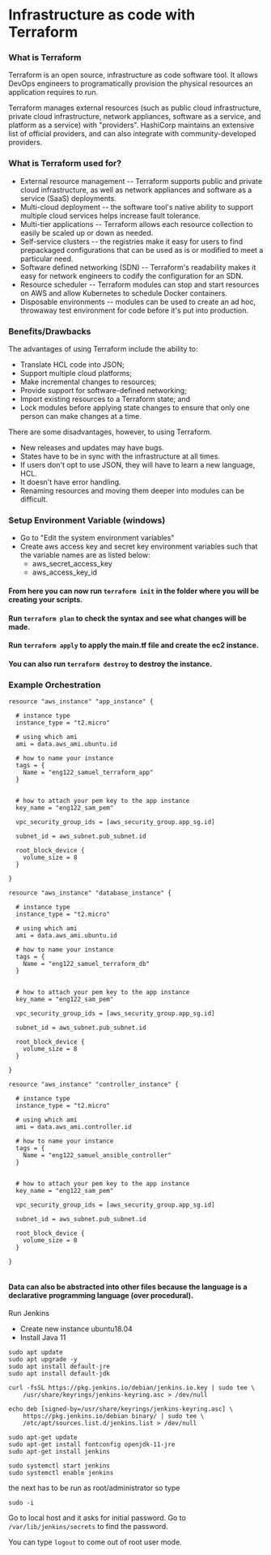 # Infrastructure as code with Terraform

### What is Terraform

Terraform is an open source, infrastructure as code software tool. It allows DevOps engineers to programatically provision the physical resources an application requires to run.

Terraform manages external resources (such as public cloud infrastructure, private cloud infrastructure, network appliances, software as a service, and platform as a service) with "providers". HashiCorp maintains an extensive list of official providers, and can also integrate with community-developed providers.

### What is Terraform used for?

- External resource management -- Terraform supports public and private cloud infrastructure, as well as network appliances and software as a service (SaaS) deployments.
- Multi-cloud deployment -- the software tool's native ability to support multiple cloud services helps increase fault tolerance.
- Multi-tier applications -- Terraform allows each resource collection to easily be scaled up or down as needed.
- Self-service clusters -- the registries make it easy for users to find prepackaged configurations that can be used as is or modified to meet a particular need.
- Software defined networking (SDN) -- Terraform's readability makes it easy for network engineers to codify the configuration for an SDN.
- Resource scheduler -- Terraform modules can stop and start resources on AWS and allow Kubernetes to schedule Docker containers.
- Disposable environments -- modules can be used to create an ad hoc, throwaway test environment for code before it's put into production.

### Benefits/Drawbacks

The advantages of using Terraform include the ability to:

- Translate HCL code into JSON;
- Support multiple cloud platforms;
- Make incremental changes to resources;
- Provide support for software-defined networking;
- Import existing resources to a Terraform state; and
- Lock modules before applying state changes to ensure that only one person can make changes at a time.

There are some disadvantages, however, to using Terraform.

- New releases and updates may have bugs.
- States have to be in sync with the infrastructure at all times.
- If users don't opt to use JSON, they will have to learn a new language, HCL.
- It doesn't have error handling.
- Renaming resources and moving them deeper into modules can be difficult.

### Setup Environment Variable (windows)

- Go to "Edit the system environment variables"
- Create aws access key and secret key environment variables such that the variable names are as listed below:
  - aws_secret_access_key
  - aws_access_key_id

#### From here you can now run `terraform init` in the folder where you will be creating your scripts.

#### Run `terraform plan` to check the syntax and see what changes will be made.

#### Run `terraform apply` to apply the main.tf file and create the ec2 instance.

#### You can also run `terraform destroy` to destroy the instance.

### Example Orchestration

```
resource "aws_instance" "app_instance" {

  # instance type
  instance_type = "t2.micro"

  # using which ami
  ami = data.aws_ami.ubuntu.id

  # how to name your instance
  tags = {
    Name = "eng122_samuel_terraform_app"
  }


  # how to attach your pem key to the app instance
  key_name = "eng122_sam_pem"

  vpc_security_group_ids = [aws_security_group.app_sg.id]

  subnet_id = aws_subnet.pub_subnet.id

  root_block_device {
    volume_size = 8
  }

}

resource "aws_instance" "database_instance" {

  # instance type
  instance_type = "t2.micro"

  # using which ami
  ami = data.aws_ami.ubuntu.id

  # how to name your instance
  tags = {
    Name = "eng122_samuel_terraform_db"
  }


  # how to attach your pem key to the app instance
  key_name = "eng122_sam_pem"

  vpc_security_group_ids = [aws_security_group.app_sg.id]

  subnet_id = aws_subnet.pub_subnet.id

  root_block_device {
    volume_size = 8
  }

}

resource "aws_instance" "controller_instance" {

  # instance type
  instance_type = "t2.micro"

  # using which ami
  ami = data.aws_ami.controller.id

  # how to name your instance
  tags = {
    Name = "eng122_samuel_ansible_controller"
  }


  # how to attach your pem key to the app instance
  key_name = "eng122_sam_pem"

  vpc_security_group_ids = [aws_security_group.app_sg.id]

  subnet_id = aws_subnet.pub_subnet.id

  root_block_device {
    volume_size = 8
  }

}


```

#### Data can also be abstracted into other files because the language is a declarative programming language (over procedural).

Run Jenkins

- Create new instance ubuntu18.04
- Install Java 11 

```
sudo apt update 
sudo apt upgrade -y
sudo apt install default-jre
sudo apt install default-jdk

curl -fsSL https://pkg.jenkins.io/debian/jenkins.io.key | sudo tee \
    /usr/share/keyrings/jenkins-keyring.asc > /dev/null

echo deb [signed-by=/usr/share/keyrings/jenkins-keyring.asc] \
    https://pkg.jenkins.io/debian binary/ | sudo tee \
    /etc/apt/sources.list.d/jenkins.list > /dev/null

sudo apt-get update
sudo apt-get install fontconfig openjdk-11-jre
sudo apt-get install jenkins

sudo systemctl start jenkins
sudo systemctl enable jenkins
```

the next has to be run as root/administrator so type

`sudo -i`

Go to local host and it asks for initial password. Go to `/var/lib/jenkins/secrets` to find the password.

You can type `logout` to come out of root user mode.

